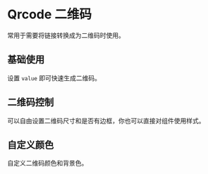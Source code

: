 <script setup>
import qrcodeBase from "./examples/qrcode/qrcode-base.vue"
import qrcodeSize from "./examples/qrcode/qrcode-size.vue"
import qrcodeColor from "./examples/qrcode/qrcode-color.vue"
</script>

# Qrcode 二维码

常用于需要将链接转换成为二维码时使用。

## 基础使用

设置 ```value``` 即可快速生成二维码。

<qrcodeBase />


## 二维码控制

可以自由设置二维码尺寸和是否有边框，你也可以直接对组件使用样式。

<qrcodeSize />

## 自定义颜色

自定义二维码颜色和背景色。

<qrcodeColor/>
